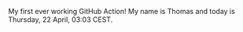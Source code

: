 My first ever working GitHub Action!
My name is Thomas and today is Thursday, 22 April, 03:03 CEST. 
